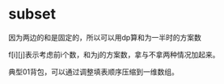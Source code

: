 # subset
因为两边的和是固定的，所以可以用dp算和为一半时的方案数

f\[i\]\[j\]表示考虑前i个数，和为j的方案数，拿与不拿两种情况加起来。

典型01背包，可以通过调整填表顺序压缩到一维数组。

